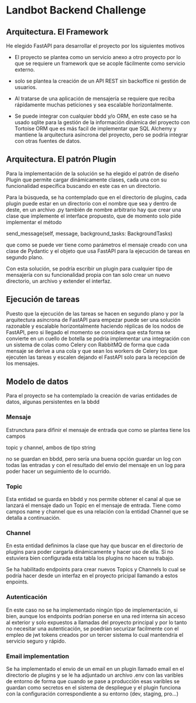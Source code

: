 # Landbot Backend Challenge

## Arquitectura. El Framework

He elegido FastAPI para desarrollar el proyecto por los siguientes motivos

- El proyecto se plantea como un servicio anexo a otro proyecto por lo que se requiere un framework que se acople fácilmente como servicio externo.

- solo se plantea la creación de un API REST sin backoffice ni gestión de usuarios.

- Al tratarse de una aplicación de mensajería se requiere que reciba rápidamente muchas peticiones y sea escalable horizontalmente.

- Se puede integrar con cualquier bbdd y/o ORM, en este caso se ha usado sqlite para la gestión de la información dinámica del proyecto con Tortoise ORM que es más facil de implementar que SQL Alchemy y mantiene la arquitectura asíncrona del proyecto, pero se podría integrar con otras fuentes de datos.

## Arquitectura. El patrón Plugin

Para la implementación de la solución se ha elegido el patrón de diseño Plugin que permite cargar dinámicamente clases, cada una con su funcionalidad específica buscando en este cas en un directorio.

Para la búsqueda, se ha contemplado que en el directorio de plugins, cada plugin puede estar en un directorio con el nombre que sea y dentro de deste, en un archivo .py también de nombre arbitrario hay que crear una clase que implemente el interface propuesto, que de momento solo pide implementar el método

send_message(self, message, background_tasks: BackgroundTasks)

que como se puede ver tiene como parámetros el mensaje creado con una clase de Pydantic y el objeto que usa FastAPI para la ejecución de tareas en segundo plano.

Con esta solución, se podría escribir un plugin para cualquier tipo de mensajería con su funcionalidad propia con tan solo crear un nuevo directorio, un archivo y extender el interfaz.

## Ejecución de tareas

Puesto que la ejecución de las tareas se hacen en segundo plano y por la arquitectura asíncrona de FastAPI para empezar puede ser una solución razonable y escalable horizontalmente haciendo réplicas de los nodos de FastAPI, pero si llegado el momento se considera que esta forma se convierte en un cuello de botella se podría implementar una integración con un sistema de colas como Celery con RabbitMQ de forma que cada mensaje se derive a una cola y que sean los workers de Celery los que ejecuten las tareas y escalen dejando el FastAPI solo para la recepción de los mensajes.

## Modelo de datos

Para el proyecto se ha contemplado la creación de varias entidades de datos, algunas persistentes en la bbdd

### Mensaje

Estrunctura para difinir el mensaje de entrada que como se plantea tiene los campos

topic y channel, ambos de tipo string

no se guardan en bbdd, pero sería una buena opción guardar un log con todas las entradas y con el resultado del envio del mensaje en un log para poder hacer un seguimiento de lo ocurrido.

### Topic

Esta entidad se guarda en bbdd y nos permite obtener el canal al que se lanzará el mensaje dado un Topic en el mensaje de entrada. Tiene como campos name y channel que es una relación con la entidad Channel que se detalla a continuación.

### Channel

En esta entidad definimos la clase que hay que buscar en el directorio de plugins para poder cargarla dinámicamente y hacer uso de ella. Si no estuviera bien configurada esta tabla los plugins no hacen su trabajo.

Se ha habilitado endpoints para crear nuevos Topics y Channels lo cual se podría hacer desde un interfaz en el proyecto pricipal llamando a estos enpoints.

### Autenticación

En este caso no se ha implementado ningún tipo de implementación, si bien, aunque los endpoints podrían ponerse en una red interna sin acceso al exterior y solo expuestos a llamadas del proyecto principal y por lo tanto no necesitar una autenticación, se poedrían securizar facilmente con el empleo de jwt tokens creados por un tercer sistema lo cual mantendría el servicio seguro y rápido.

### Email implementation

Se ha implementado el envio de un email en un plugin llamado email en el directorio de plugins y se le ha adjuntado un archivo .env con las varibles de entorno de forma que cuando se pase a producción esas varibles se guardan como secretos en el sistema de despliegue y el plugin funciona con la configuración correspondiente a su entorno (dev, staging, pro...)

